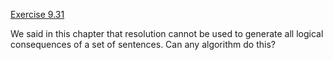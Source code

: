 [Exercise 9.31](ex_31/)

We said in this chapter that resolution cannot be used to generate all
logical consequences of a set of sentences. Can any algorithm do this?
